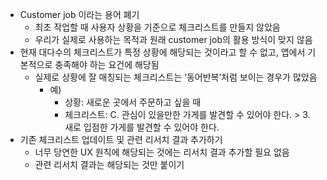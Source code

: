 - Customer job 이라는 용어 폐기
	- 최초 작업할 때 사용자 상황을 기준으로 체크리스트를 만들지 않았음
	- 우리가 실제로 사용하는 목적과 원래 customer job의 활용 방식이 맞지 않음 
- 현재 대다수의 체크리스트가 특정 상황에 해당되는 것이라고 할 수 없고, 앱에서 기본적으로 충족해야 하는 요건에 해당됨
	- 실제로 상황에 잘 매칭되는 체크리스트는 ‘동어반복’처럼 보이는 경우가 많았음
		- <span style="font-family:.AppleSDGothicNeoI-Regular;">예</span>)
			- <span style="font-family:.AppleSDGothicNeoI-Regular;">상황</span>: 새로운 곳에서 주문하고 싶을 때
			- <span style="font-family:.AppleSDGothicNeoI-Regular;">체크리스트</span>:  C. 관심이 있을만한 가게를 발견할 수 있어야 한다. > 3. 새로 입점한 가게를 발견할 수 있어야 한다. 
- 기존 체크리스트 업데이트 및 관련 리서치 결과 추가하기
	- 너무 당연한 UX 원칙에 해당되는 것에는 리서치 결과 추가할 필요 없음
	- 관련 리서치 결과는 해당되는 것만 붙이기